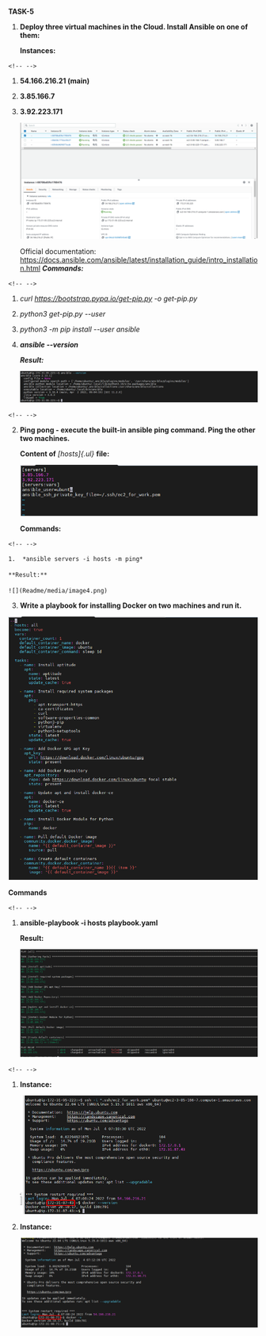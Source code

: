 **TASK-5**

1.  **Deploy three virtual machines in the Cloud. Install Ansible on one
    of them:**

    **Instances:**

```{=html}
<!-- -->
```
1.  **54.166.216.21 (main)**

2.  **3.85.166.7**

3.  **3.92.223.171**

    ![](Readme/media/image1.png)

    Official documentation:
    <https://docs.ansible.com/ansible/latest/installation_guide/intro_installation.html>
    ***Commands:***

```{=html}
<!-- -->
```
1.  *curl https://bootstrap.pypa.io/get-pip.py -o get-pip.py*

2.  *python3 get-pip.py \--user*

3.  *python3 -m pip install \--user ansible*

4.  ***ansible \--version***

    ***Result:***

    ![](Readme/media/image2.png)

```{=html}
<!-- -->
```
2.  **Ping pong - execute the built-in ansible ping command. Ping the
    other two machines.**

    **Content of** *[hosts]{.ul}* **file:**

    ![](Readme/media/image3.png)

    **Commands:**

```{=html}
<!-- -->
```
    1.  *ansible servers -i hosts -m ping*

    **Result:**

    ![](Readme/media/image4.png)

3.    **Write a playbook for installing Docker on two machines and run it.**

   ![](Readme/media/image5.png)

**Commands**

```{=html}
<!-- -->
```
1.  **ansible-playbook -i hosts playbook.yaml**

    **Result:**

    ![](Readme/media/image6.png)

```{=html}
<!-- -->
```
1.  **Instance:**

    ![](Readme/media/image7.png)

2.  **Instance:**

    ![](Readme/media/image8.png)
